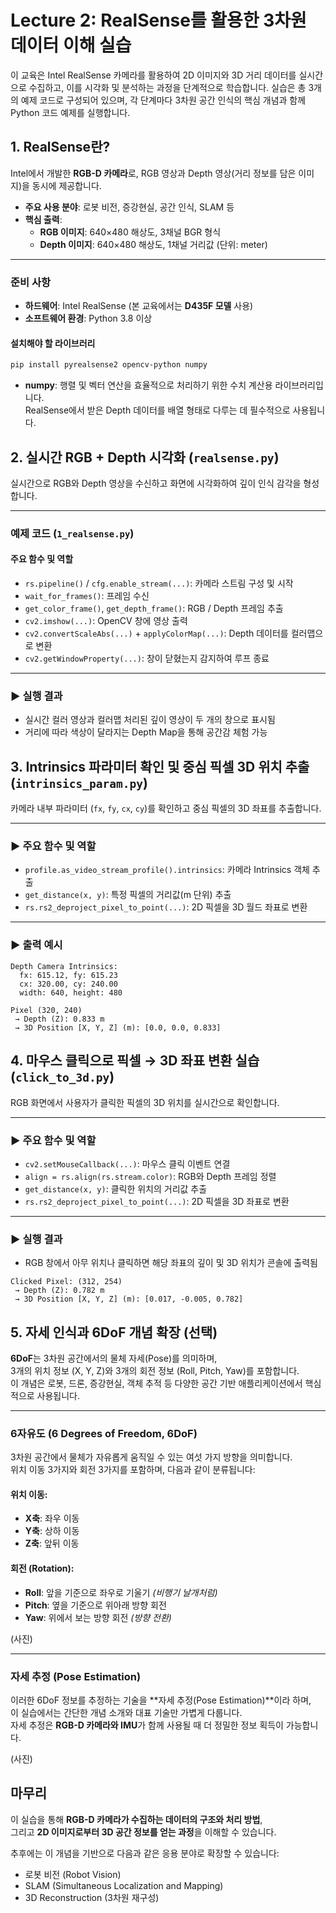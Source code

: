 # Lecture 2: RealSense를 활용한 3차원 데이터 이해 실습

이 교육은 Intel RealSense 카메라를 활용하여 2D 이미지와 3D 거리 데이터를 실시간으로 수집하고, 이를 시각화 및 분석하는 과정을 단계적으로 학습합니다. 실습은 총 3개의 예제 코드로 구성되어 있으며, 각 단계마다 3차원 공간 인식의 핵심 개념과 함께 Python 코드 예제를 실행합니다.

## 1. RealSense란?

Intel에서 개발한 **RGB-D 카메라**로, RGB 영상과 Depth 영상(거리 정보를 담은 이미지)을 동시에 제공합니다.

- **주요 사용 분야**: 로봇 비전, 증강현실, 공간 인식, SLAM 등
- **핵심 출력**:
  - **RGB 이미지**: 640×480 해상도, 3채널 BGR 형식
  - **Depth 이미지**: 640×480 해상도, 1채널 거리값 (단위: meter)

---

### 준비 사항

- **하드웨어**: Intel RealSense (본 교육에서는 **D435F 모델** 사용)
- **소프트웨어 환경**: Python 3.8 이상

#### 설치해야 할 라이브러리

```bash
pip install pyrealsense2 opencv-python numpy
```

- **numpy**: 행렬 및 벡터 연산을 효율적으로 처리하기 위한 수치 계산용 라이브러리입니다.  
  RealSense에서 받은 Depth 데이터를 배열 형태로 다루는 데 필수적으로 사용됩니다.


## 2. 실시간 RGB + Depth 시각화 (`realsense.py`)

실시간으로 RGB와 Depth 영상을 수신하고 화면에 시각화하여 깊이 인식 감각을 형성합니다.

---

### 예제 코드 (`1_realsense.py`)

#### 주요 함수 및 역할

- `rs.pipeline()` / `cfg.enable_stream(...)`: 카메라 스트림 구성 및 시작  
- `wait_for_frames()`: 프레임 수신  
- `get_color_frame()`, `get_depth_frame()`: RGB / Depth 프레임 추출  
- `cv2.imshow(...)`: OpenCV 창에 영상 출력  
- `cv2.convertScaleAbs(...)` + `applyColorMap(...)`: Depth 데이터를 컬러맵으로 변환  
- `cv2.getWindowProperty(...)`: 창이 닫혔는지 감지하여 루프 종료  

---

### ▶ 실행 결과

- 실시간 컬러 영상과 컬러맵 처리된 깊이 영상이 두 개의 창으로 표시됨  
- 거리에 따라 색상이 달라지는 Depth Map을 통해 공간감 체험 가능


## 3. Intrinsics 파라미터 확인 및 중심 픽셀 3D 위치 추출 (`intrinsics_param.py`)

카메라 내부 파라미터 (`fx`, `fy`, `cx`, `cy`)를 확인하고 중심 픽셀의 3D 좌표를 추출합니다.

---

### ▶ 주요 함수 및 역할

- `profile.as_video_stream_profile().intrinsics`: 카메라 Intrinsics 객체 추출  
- `get_distance(x, y)`: 특정 픽셀의 거리값(m 단위) 추출  
- `rs.rs2_deproject_pixel_to_point(...)`: 2D 픽셀을 3D 월드 좌표로 변환  

---

### ▶ 출력 예시

```
Depth Camera Intrinsics:
  fx: 615.12, fy: 615.23
  cx: 320.00, cy: 240.00
  width: 640, height: 480

Pixel (320, 240)
 → Depth (Z): 0.833 m
 → 3D Position [X, Y, Z] (m): [0.0, 0.0, 0.833]
```


## 4. 마우스 클릭으로 픽셀 → 3D 좌표 변환 실습 (`click_to_3d.py`)

RGB 화면에서 사용자가 클릭한 픽셀의 3D 위치를 실시간으로 확인합니다.

---

### ▶ 주요 함수 및 역할

- `cv2.setMouseCallback(...)`: 마우스 클릭 이벤트 연결  
- `align = rs.align(rs.stream.color)`: RGB와 Depth 프레임 정렬  
- `get_distance(x, y)`: 클릭한 위치의 거리값 추출  
- `rs.rs2_deproject_pixel_to_point(...)`: 2D 픽셀을 3D 좌표로 변환  

---

### ▶ 실행 결과

- RGB 창에서 아무 위치나 클릭하면 해당 좌표의 깊이 및 3D 위치가 콘솔에 출력됨

```
Clicked Pixel: (312, 254)
 → Depth (Z): 0.782 m
 → 3D Position [X, Y, Z] (m): [0.017, -0.005, 0.782]
```


## 5. 자세 인식과 6DoF 개념 확장 (선택)

**6DoF**는 3차원 공간에서의 물체 자세(Pose)를 의미하며,  
3개의 위치 정보 (X, Y, Z)와 3개의 회전 정보 (Roll, Pitch, Yaw)를 포함합니다.  
이 개념은 로봇, 드론, 증강현실, 객체 추적 등 다양한 공간 기반 애플리케이션에서 핵심적으로 사용됩니다.

---

### 6자유도 (6 Degrees of Freedom, 6DoF)

3차원 공간에서 물체가 자유롭게 움직일 수 있는 여섯 가지 방향을 의미합니다.  
위치 이동 3가지와 회전 3가지를 포함하며, 다음과 같이 분류됩니다:

#### 위치 이동:
- **X축**: 좌우 이동  
- **Y축**: 상하 이동  
- **Z축**: 앞뒤 이동  

#### 회전 (Rotation):
- **Roll**: 앞을 기준으로 좌우로 기울기 *(비행기 날개처럼)*  
- **Pitch**: 옆을 기준으로 위아래 방향 회전  
- **Yaw**: 위에서 보는 방향 회전 *(방향 전환)*

(사진)

---

### 자세 추정 (Pose Estimation)

이러한 6DoF 정보를 추정하는 기술을 **자세 추정(Pose Estimation)**이라 하며,  
이 실습에서는 간단한 개념 소개와 대표 기술만 가볍게 다룹니다.  
자세 추정은 **RGB-D 카메라와 IMU**가 함께 사용될 때 더 정밀한 정보 획득이 가능합니다.

(사진)


## 마무리

이 실습을 통해 **RGB-D 카메라가 수집하는 데이터의 구조와 처리 방법**,  
그리고 **2D 이미지로부터 3D 공간 정보를 얻는 과정**을 이해할 수 있습니다.

추후에는 이 개념을 기반으로 다음과 같은 응용 분야로 확장할 수 있습니다:

- 로봇 비전 (Robot Vision)  
- SLAM (Simultaneous Localization and Mapping)  
- 3D Reconstruction (3차원 재구성)
